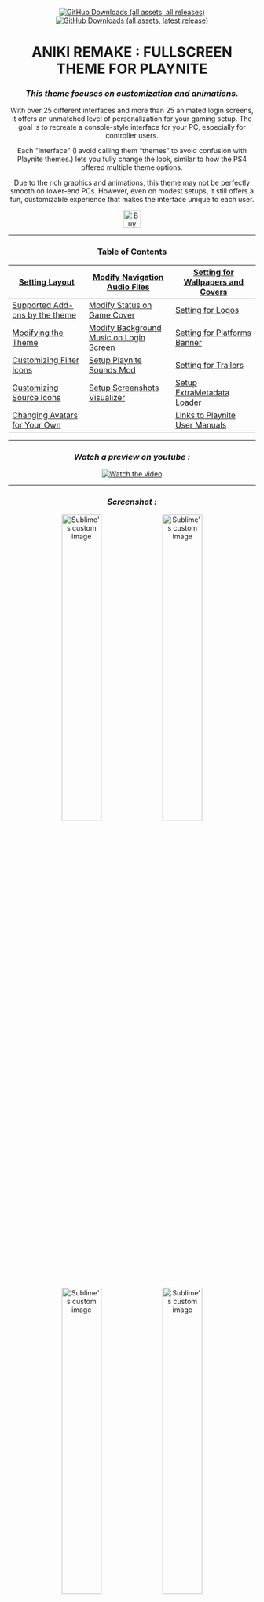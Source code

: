 <div align="center">

[![GitHub Downloads (all assets, all releases)](https://img.shields.io/github/downloads/Mike-Aniki/Aniki-Remake/total?style=for-the-badge&label=Total%20Downloads%20for%20All%20Releases&color=blue)]() [![GitHub Downloads (all assets, latest release)](https://img.shields.io/github/downloads/Mike-Aniki/Aniki-Remake/latest/total?style=for-the-badge&label=Total%20Downloads%20for%20the%20Latest%20Release&color=blue)]()

</div>

<div align="center">

<h1 align="center">ANIKI REMAKE : FULLSCREEN THEME FOR PLAYNITE</h1>
</div>

<div align="center">


### **_This theme focuses on customization and animations._**

With over 25 different interfaces and more than 25 animated login screens, it offers an unmatched level of personalization for your gaming setup.
The goal is to recreate a console-style interface for your PC, especially for controller users.

Each "interface" (I avoid calling them “themes” to avoid confusion with Playnite themes.) lets you fully change the look, similar to how the PS4 offered multiple theme options.

Due to the rich graphics and animations, this theme may not be perfectly smooth on lower-end PCs. 
However, even on modest setups, it still offers a fun, customizable experience that makes the interface unique to each user.

<a href='https://ko-fi.com/W7W1Y9DRB' target='_blank'><img height='36' style='border:0px;height:36px;' src='https://storage.ko-fi.com/cdn/kofi5.png?v=3' border='0' alt='Buy Me a Coffee at ko-fi.com' /></a>

</div>

---

<div align="center">

### Table of Contents

| [Setting Layout](#layout-setting)                                                        | [Modify Navigation Audio Files](#modify-navigation-audio-files)                     | [Setting for Wallpapers and Covers](#for-wallpapers-and-covers)  |
|------------------------------------------------------------------------------------------|-------------------------------------------------------------------------------------|------------------------------------------------------------------|
| [Supported Add-ons by the theme](#please-follow-these-instructions-before-using-a-theme) | [Modify Status on Game Cover](#modify-status-on-game-cover)                         | [Setting for Logos](#for-logos)                                  |
| [Modifying the Theme](#to-modify-the-theme)                                              | [Modify Background Music on Login Screen](#modify-background-music-on-login-screen) | [Setting for Platforms Banner](#platforms-banner-on-game-cover)  |
| [Customizing Filter Icons](#customize-filter-icons)                                      | [Setup Playnite Sounds Mod](#playnite-sounds-mod)                                   | [Setting for Trailers](#for-trailers)                            |
| [Customizing Source Icons](#customize-source-icons)                                      | [Setup Screenshots Visualizer](#screenshotsvisualizer)                              | [Setup ExtraMetadata Loader](#setup-extrametadata-loader)        |
| [Changing Avatars for Your Own](#changing-avatars-for-your-own)                          |                                                                                     | [Links to Playnite User Manuals](#links-to-playnite-user-manuals)|

</div>

---

<div align="center">

### **_Watch a preview on youtube :_** ###
	
[![Watch the video](https://img.youtube.com/vi/ufdmxC72G-U/0.jpg)](https://www.youtube.com/watch?v=ufdmxC72G-U&t)

</div>

---

<div align="center">
	
### **_Screenshot :_** ###
	
</div>

<p align="Center">
	<img align="top" src="https://github.com/Mike-Aniki/Aniki-ReMake/blob/main/Images/MainViewSquare.png?raw=true" alt="Sublime's custom image" width="40%" />
	<img align="top" src="https://github.com/Mike-Aniki/Aniki-ReMake/blob/main/Images/DetailsViewMiniTrailer.png?raw=true" alt="Sublime's custom image" width="40%" />
</Div>

<p align="Center">
	<img align="top" src="https://github.com/Mike-Aniki/Aniki-ReMake/blob/main/Images/ViewVertical.png?raw=true" alt="Sublime's custom image" width="40%" />
	<img align="top" src="https://github.com/Mike-Aniki/Aniki-ReMake/blob/main/Images/ViewSuccess.png?raw=true" alt="Sublime's custom image" width="40%" />
</p>

---

⚠️ **_Warning_**

For users still on a version earlier than 1.5.8, it is essential to uninstall and reinstall the theme.
Versions prior to 1.5.8 had an issue that prevented theme updates through Playnite from working correctly.

This issue has been fixed since version 1.5.8, but many users still appear to be using older versions. To ensure proper updates:

Check your current theme version.
If it’s older than 1.5.8:
- Uninstall the theme.
- Reinstall it to ensure future updates apply correctly.

---
## Layout Setting
### **_For the theme to work correctly and without bugs, please set the number of columns to 9 or 10, and the spacing between elements to Minimum 30. This will allow the entire theme to be displayed correctly._**

<p align="Center">
	<img align="top" src="https://github.com/Mike-Aniki/Aniki-ReMake/blob/main/Images/SettingLayout.png?raw=true" alt="Sublime's custom image" width="40%" />	
</p>

---

## **_This theme supports the following plugins:_**

>- Theme Options / SuccessStory / BackToGame / BackgroundChanger / CheckDLC / Screenshot Visualizer

---

### **_Please follow these instructions before using a theme:_**

First, make sure you've installed the following add-ons for an optimal theme experience. These add-ons enhance the look and feel of your Playnite setup, and some are essential for full functionality.

To download them :

1. Open **Playnite** in desktop mode.
2. Click on the **Playnite icon** (controller-shaped) at the top left to access the settings.
3. Select **Add-ons**, then go to the **Browse** tab at the bottom.
4. Search for and install the following add-ons:

Required : 

>- **Theme Options** _(Customizes the theme, thanks to Artem Shpynov)_
>- **ExtraMetadataLoader** _(Displays game trailers and logos)._
>- **ExtraMetadataLoader Fullscreen Helper** _(Ensures ExtraMetadata works in fullscreen mode)._

Optional :

>- **SuccessStory** _(Shows in-game achievements)._
>- **PlayniteSound Mod** by Artem Shpynov _(Plays different music for each game and manages audio during trailers and intros. Make sure you install the "Mod" version of this extension)._
>- **BackToGame** _(Adds a button to refocus on the game when it loses focus)._
>- **BackgroundChanger** _(Allows you to define multiple Backgrounds/Covers per game that change randomly with each playnite launch)._
>- **CheckDLC** _(To see the dlc of games and those owned)._
>- **Screenshot Visualizer** _(To see your screenshot of games)._

Metadata Source:

>- **IGN or Universal PSN Metadata** _(To automatically download game covers in square format
     			and wallpapers adapted to the theme with characters on the right of the screen)._

---

### **To modify the theme:**

To change aspects like the theme color, avatar, and username, you'll need the **Theme Options** add-on. This allows for easy customization without manually editing theme files. Follow these steps to get started:

1. Download and install the [**Theme Options** add-on](https://github.com/ashpynov/ThemeOptions) by Artem Shpynov.
2. Once installed, you can customize the theme through the **Theme Options** interface in the Playnite settings.

_A big thanks to Artem Shpynov for his incredible work on this add-on!_

<p align="center">
	<img align="top" src="https://github.com/Mike-Aniki/Aniki-ReMake/blob/main/Images/ThemeOption01.png?raw=true" alt="Sublime's custom image" width="40%" />
</p>

---

### **Customize filter icons:**

Icons allow you to visually differentiate between various filters like "My Games" or "Favorites." Here’s how you can change them:

>- Open the Theme folder, and navigate to **[Icons\Filter]**.
>- To access the theme folder: In desktop mode, click on the Playnite icon at the top left, go to **Add-ons**, and find the **Full Screen** tab under installed extensions. Click **Installation folder**.
>- Add or replace any `.png` files with your own icons, then rename them to match your filters (e.g., "My Games.png" for the "My Games" filter).

<p align="Center">
	<img align="top" src="https://github.com/Mike-Aniki/Aniki-ReMake/blob/main/Images/Filter.png?raw=true" alt="Sublime's custom image" width="40%" />
</p>

---

### **Customize source icons:**

Source icons represent platforms like Steam or Epic Games. Here's how to update them:

>- Open the Theme folder and go to **[Icons\Source]**.
>- Access the folder as described above.
>- Add or replace the source icons (e.g., use "Steam.png" for Steam).

<p align="Center">
	<img align="top" src="https://github.com/Mike-Aniki/Aniki-ReMake/blob/main/Images/Sourcesetting.png?raw=true" alt="Sublime's custom image" width="40%" />
</p>

---

### **Changing Avatars for your own:**

To do this, you need to use images in ".PNG" format.

>- Open the Theme folder and go to [Themes Option\3.Avatar folder].
>- Replace .png files with your own .png files (you'll need to rename your images with exactly the same name to match the avatar you want to replace).

---

### **Modify navigation audio files:**

You can replace or disable the navigation sounds for a more personalized experience:

>- Open the Theme folder, and navigate to **[Audio]**.
>- Replace existing audio files by renaming your files to match, or delete them to remove the sounds entirely.

---

### **Modify background music on login screen:**

You can replace or disable background music on login screen :

>- Open the Theme folder, and navigate to **[Audio]**.
>- Rename your .mp3 file “AcceuilOST” and replace the “AcceuilOST.mp3” file in the folder, or delete it to remove the music completely.

---

### **Modify Status on Game Cover:**

>- In desktop mode, click on playnite's icone in the top left-hand corner, then on library/Lybrary Manager (or with CTRL+W).
>- In the list that appears, choose "completion statuses".
>- Here you can add or modify game statuses; if you don't want to display any statuses, simply delete all the statuses.
>- I advise you to create your own status, then you can modify the status of a game from fullscreen.

---

### **Platforms Banner on Game Cover:**

>- Platform banners are linked to the first platform listed in the game's properties. If multiple platforms are specified, only the first one will be considered. 

---

### **Playnite Sounds Mod:**

 _If you want to integrate game music into the theme, it’s essential to download "Playnite Sound Mod" instead of "Playnite Sound".
 Playnite Sound Mod by Artem Shpynov has replaced the older version with many improvements :_

>- YouTube search integration: You can now search for and download music directly from YouTube.
>- Music preview: Listen to music before downloading to make sure it’s what you want.
>- Batch downloading: No need to download music tracks one by one; you can download them in batches.
>- Automatic pause control: Music will automatically pause if a video, like a trailer, starts playing.
>- Additional advanced features for a much smoother and more enjoyable user experience.

**Important Setting for Using Playnite Sound Mod with Aniki Remake**

For Playnite Sound Mod to work perfectly with my theme, you need to disable the “Pause music during video trailer” option in the plugin settings. When enabled, this option can mistake certain videos, such as intros and background videos, as trailers and mute the music. My theme already uses its own triggers to handle music pausing, so this plugin setting is unnecessary and can cause conflicts.

Instructions :

>- Go to the settings for Playnite Sound Mod.
>- Disable the option “Pause music during video trailer.”

<p align="Center">
	<img align="top" src="https://github.com/Mike-Aniki/Aniki-ReMake/blob/main/Images/PlayniteSoundMod.png?raw=true" alt="Sublime's custom image" width="40%" />	
</p>

**How to Install FFMPEG NORMALIZE For PlayniteSoundsMod**

_This automatically adjusts the sound level of the music to the same level for all song, to avoid one tune being too low and the next too high._

>- Install the latest python release from python.org
>- Open the Python installation folder and open "Scripts" folder (default path is C:\User\UserName\AppData\Local\Programs\Python\Python312\Scripts).
>- In the file explorer address bar, type "PowerShell".
>- In the window that opens, type ".\pip3 install ffmpeg-normalize" This will install ffmpeg_normalizer.exe in this folder.
>- Now in Playnite, PlayniteSoundMod Settings enter the path to ffmpeg-normalize.exe.
>- Check "Automatically normalize music when downloading".
>- Your ears will thank you

---
### **ScreenshotsVisualizer:**

 _Configure Screenshot Folders :_

>- In the plugin settings, click on the small buttons (1) to let the plugin automatically configure the screenshot folders for each launcher.
>- In Global screenshot path (2), specify the folder on your PC where your manual screenshots are stored. By adding {Name} at the end of the path, the plugin will search for folders named after each game.
>- You can also add multiple folders for a single game. Press the Add button (3) to open a window with a list of your games in Playnite.
>- Select your game, and it will appear in the main window. Then, click on Add Folder (4) as many times as needed and enter the path for each folder.

<p align="Center">
	<img align="top" src="https://github.com/Mike-Aniki/Aniki-ReMake/blob/main/Images/ScreenshotsVisualizer.png?raw=true" alt="Sublime's custom image" width="40%" />	
</p>

# **Recommended Settings**

### **In Desktop Mode:**

### **For wallpapers and covers:**

I recommend using square covers for games, combined with PlayStation Network (PSN) metadata. PlayStation screen backgrounds often place characters on the right, and this theme is designed around that layout.

Here’s how to set it up:

>- Open **Settings** from the Playnite icon at the top left.
>- Go to the **Metadata** tab and select **PSN Store** for both the **Cover** and **Background Image** options.
>- If you use multiple metadata sources, ensure PSN is at the top to prioritize it.

<p align="Center">
	<img align="top" src="https://github.com/Mike-Aniki/Aniki-ReMake/blob/main/Images/SettingMetadata.png?raw=true" alt="Sublime's custom image" width="40%" />	
</p>

### **Convert game covers to square format:**

>- Go to **Settings > Appearance > Grid View**.
>- Set the **Target Aspect Ratio** to **1:1** for square covers.

<p align="Center">
	<img align="top" src="https://github.com/Mike-Aniki/Aniki-ReMake/blob/main/Images/SquareCover.png?raw=true" alt="Sublime's custom image" width="40%" />	
</p>


### **Update metadata for all games:**

If you want to update all existing games with new metadata:

>- Open the Playnite menu and go to **Library > Download Metadata** (or use **CTRL+D**).
>- In the window that appears, select **All Games From Database** and uncheck **Only Missing Metadata**.
>- Click **Next**, and follow the prompts to download metadata from your chosen sources.

<p align="Center">
	<img align="top" src="https://github.com/Mike-Aniki/Aniki-ReMake/blob/main/Images/Allmetadata.png?raw=true" alt="Sublime's custom image" width="40%" />	
	<img align="top" src="https://github.com/Mike-Aniki/Aniki-ReMake/blob/main/Images/AllMetadata2.png?raw=true" alt="Sublime's custom image" width="40%" />
</p>

---

### **For logos:**

Logos are an important part of the theme design. To set them up correctly:

>- Go to **Add-ons > Generic > Extra Metadata Loader > Logo Settings**.
>- Set the maximum width to **600** and the maximum height to **320**.
>- Check option "Download logos of newly added games on library update".

<p align="Center">
	<img align="top" src="https://github.com/Mike-Aniki/Aniki-ReMake/blob/main/Images/SettingLogo.png?raw=true" alt="Sublime's custom image" width="40%" />
</p>

### How to download logos :

>- On Playnite desktop mode, select the games you want to download videos for via standard ways (Single right click, Ctrl+Click, Ctrl+A, Shift+Click), right click and select the menu item as shown in the image below.
>- Follow the instructions and wait for the logo to download.

<p align="Center">
	<img align="top" src="https://github.com/Mike-Aniki/Aniki-ReMake/blob/main/Images/SearchLogo.png?raw=true" alt="Sublime's custom image" width="40%" />
</p>

---

### **For trailers:**


### Setup ExtraMetadata Loader

>- On Playnite Desktop Mode, go to the extension settings page. It is located in MainMenu -> Add-ons... -> Extensions settings -> Generic -> Extra Metadata Loader.
>- Download the required files by clicking the buttons in the screenshot. The numbers indicate which button you have to click to download the file that contains the required file.
>- Extract the files in any location and click the "Browse..." buttons of each of the required files and select the file it asks you.
<p align="Center">
	<img align="top" src="https://github.com/Mike-Aniki/Aniki-Lite/blob/main/Images/extrametadata.png?raw=true" alt="Sublime's custom image" width="40%" />
</p>

### How to download trailers :

>- On Playnite desktop mode, select the games you want to download videos, right click and select the menu item as shown in the image below.
>- Follow the instructions and wait for the videos to download.
<p align="Center">
	<img align="top" src="https://github.com/Mike-Aniki/Aniki-Lite/blob/main/Images/DownloadVideo.png?raw=true" alt="Sublime's custom image" width="40%" />
</p>


### **Mute game trailers by default:**

To automatically mute trailers:

>- In desktop mode, go to **Add-ons > Extra Metadata Loader > Video Settings** and tick **Play videos initially without sound**.


### **Ensure the trailer button works smoothly:**

>- In **Add-ons > Extra Metadata Loader > Video settings**, uncheck **Show video preview when video is not playing** to prevent playback issues.

---

### **Links to playnite user manuals:**

>- [**Filters**](https://api.playnite.link/docs/manual/features/filtersAndFiltersPresets.html)
>- [**Extensions**](https://api.playnite.link/docs/manual/features/extensionsSupport/installingExtensions.html)
>- [**Adding games**](https://api.playnite.link/docs/manual/library/games/addingGames.html)
>- [**Removing games**](https://api.playnite.link/docs/manual/library/games/removingGames.html)
>- [**Metadata**](https://api.playnite.link/docs/manual/library/games/metadata.html#updating-game-metadata)
>- [**Library manager**](https://api.playnite.link/docs/manual/library/libraryManager.html)
>- [**Backup**](https://api.playnite.link/docs/manual/library/backup.html)
>- [**FAQ**](https://api.playnite.link/docs/manual/library/games/faq.html)

---
### Enjoy your gaming experience !
---

<a href='https://ko-fi.com/W7W1Y9DRB' target='_blank'><img height='36' style='border:0px;height:36px;' src='https://storage.ko-fi.com/cdn/kofi5.png?v=3' border='0' alt='Buy Me a Coffee at ko-fi.com' /></a>
